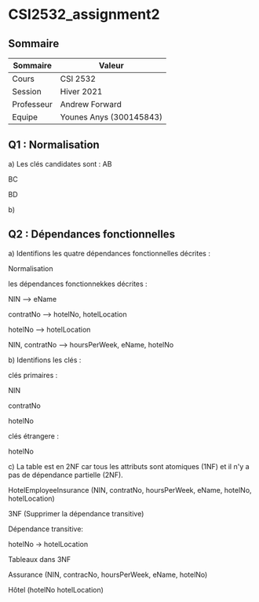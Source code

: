 # CSI2532_assignment2

## Sommaire

| Sommaire | Valeur |
| --- | --- |
| Cours | CSI 2532 |
| Session | Hiver 2021 |
| Professeur | Andrew Forward |
| Equipe | Younes Anys (300145843) |

## Q1 : Normalisation

a) 
Les clés candidates sont :
AB

BC

BD

b)

## Q2 : Dépendances fonctionnelles

a) Identifions les quatre dépendances fonctionnelles décrites :

Normalisation 

les dépendances fonctionnekkes décrites :

NIN --> eName

contratNo --> hotelNo, hotelLocation

hotelNo --> hotelLocation 

NIN, contratNo --> hoursPerWeek, eName, hotelNo

b) Identifions les clés :

clés primaires :

NIN

contratNo

hotelNo

clés étrangere :

hotelNo

c) 
La table est en 2NF car tous les attributs sont atomiques (1NF) et il n'y a pas de dépendance partielle (2NF).

HotelEmployeeInsurance (NIN, contratNo, hoursPerWeek, eName, hotelNo, hotelLocation)

3NF (Supprimer la dépendance transitive)

Dépendance transitive:

hotelNo -> hotelLocation

Tableaux dans 3NF

Assurance (NIN, contracNo, hoursPerWeek, eName, hotelNo)

Hôtel (hotelNo hotelLocation)


